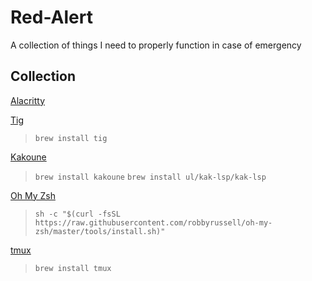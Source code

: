 # Red-Alert
A collection of things I need to properly function in case of emergency
## Collection
[Alacritty](https://github.com/alacritty/alacritty/releases)

[Tig](https://github.com/jonas/tig)

> `brew install tig`

[Kakoune](https://github.com/mawww/kakoune)

> `brew install kakoune`
> `brew install ul/kak-lsp/kak-lsp`

[Oh My Zsh](https://github.com/robbyrussell/oh-my-zsh)

> `sh -c "$(curl -fsSL https://raw.githubusercontent.com/robbyrussell/oh-my-zsh/master/tools/install.sh)"`

[tmux](https://github.com/tmux/tmux/wiki)

> `brew install tmux`
